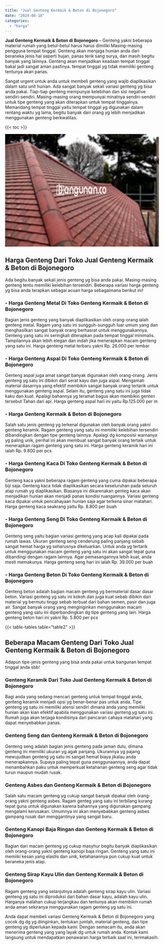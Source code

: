 ```yaml
---
title: "Jual Genteng Kermaik & Beton di Bojonegoro"
date: "2024-08-18"
categories: 
  - "harga"
---
```


**Jual Genteng Kermaik & Beton di Bojonegoro** – Genteng yakni beberapa material rumah yang betul-betul harus harus dimiliki Masing-masing pengguna tempat tinggal. Genteng akan menjaga hunian anda dari beraneka jenis hal seperti hujan, panas terik sang surya, dan masih begitu banyak yang lainnya. Genteng akan menjadikan keadaan tempat tinggal bakal jadi sangat aman pastinya. tempat tinggal yg tidak memiliki genteng tentunya akan panas.

Sangat urgent untuk anda untuk membeli genteng yang wajib diaplikasikan dalam satu unit hunian. Ada sangat banyak sekali variasi genteng yg bisa anda pakai. Tiap-tiap genteng mempunyai kelebihan dan sisi negative sendiri-sendiri. Masing-masing orang mempunyai minatnya sendiri-sendiri untuk tipe genteng yang akan diterapkan untuk tempat tinggalnya. Memandang tempat tinggal yaitu tempat tinggal yg digunakan dalam rentang waktu yg lama, begitu banyak dari orang yg lebih menjadikan menggunakan genteng berkwalitas.

{{< toc >}}

![Jual Genteng Kermaik & Beton di Bojonegoro](/images/genteng-minimalis-murah05.png)

## Harga Genteng Dari Toko Jual Genteng Kermaik & Beton di Bojonegoro

Ada begitu banyak sekali jenis genteng yg bisa anda pakai. Masing-masing genteng tentu memiliki kelebihan tersendiri. Beberapa variasi harga genteng yg bisa anda terapkan sebagai acuan harga sebagaimana berikut ini!

### \- Harga Genteng Metal Di Toko Genteng Kermaik & Beton di Bojonegoro

Bagian jenis genteng yang banyak diaplikasikan oleh orang-orang ialah genteng metal. Ragam yang satu ini sungguh-sungguh luar umum yang dan menghasilkan sangat banyak orang berhasrat untuk menggunakannya. Genteng yang satu ini seringkali diterapkan pada tempat tinggal minimalis. Tampilannya akan lebih elegan dan indah jika menerapkan macam genteng yang satu ini. Harga genteng metal terbaru yakni Rp. 26.000 per lembar

### \- Harga Genteng Aspal Di Toko Genteng Kermaik & Beton di Bojonegoro

Genteng aspal juga amat sangat banyak digunakan oleh orang-orang. Jenis genteng yg satu ini dibikin dari serat kayu dan juga aspal. Mengamati material dasarnya yang efektif membikin sangat banyak orang tertarik untuk menggunakan genteng aspal. Selain itu, genteng yang satu ini juga tidak kaku dan kuat. Apalagi bahannya yg teramat bagus akan membikin genten tersebut Tahan dari api. Harga genteng aspal hari ini yaitu Rp.125.000 per m

### \- Harga Genteng Kermaik & Beton di Bojonegoro

Salah satu jenis genteng yg terkenal digunakan oleh banyak orang yakni genteng keramik. Ragam genteng yang satu ini memiliki kelebihan tersendiri dibandingkan dengan tipe genteng lainnya. Apalagi dg komposisi warnanya yg paling unik, perihal ini akan membuat sangat banyak orang tertaik untuk menerapkan ragam genteng yang satu ini. Harga genteng keramik hari ini ialah Rp. 9.800 per pcs

### \- Harga Genteng Kaca Di Toko Genteng Kermaik & Beton di Bojonegoro

Genteng kaca yakni beberapa ragam genteng yang cuma dipakai beberapa biji saja. Genteng kaca tidak diaplikasikan secara keseluruhan pada seluruh atap rumah yg diaplikasikan. Biasanya ini dikarenakan genteg kaca akan menjadikan hunian akan menjadi panas kondisi ruangannya. Variasi genteng kaca dipakai untuk pencahayaan hunian saja agar terkena sinar matahari. Harga genteng kaca seakrang yaitu Rp. 8.800 per buah

### \- Harga Genteng Seng Di Toko Genteng Kermaik & Beton di Bojonegoro

Genteng seng yaitu bagian variasi genteng yang acap kali dipakai pada rumah lawas. Ukuran genteng seng cenderung paling panjang sebab sangat hemat harga yg seharusnya dikeluarkan. Untuk anda yg tertarik untuk menggunakan macam genteng yang satu ini akan sangat tepat guna dibandingi dengan ragam lainnya. Agar pemasangannya lebih kuat, anda mesti memakunya. Harga genteng seng hari ini ialah Rp. 39.000 per buah

### \- Harga Genteng Beton Di Toko Genteng Kermaik & Beton di Bojonegoro

Genteng beton adalah bagian macam genteng yg bermaterial dasar dasar beton. Variasi genteng yg satu ini kokoh dan juga kuat sebab dibikin dari material yg bermutu tinggi sebab terbuat dari bahan semen, pasir dan juga air. Sangat banyak orang yang menginginkan menggunakan macam genteng yang satu ini diperbandingkan dg tipe genteng yang lain. Harga genteng beton hari ini yakni Rp. 5.800 per pcs

{{< table-tables table="table2" >}}

## Beberapa Macam Genteng Dari Toko Jual Genteng Kermaik & Beton di Bojonegoro

Adapun tipe-jenis genteng yang bisa anda pakai untuk bangunan tempat tinggal anda sbb!

### Genteng Keramik Dari Toko Jual Genteng Kermaik & Beton di Bojonegoro

Bagi anda yang sedang mencari genteng untuk tempat tinggal anda, genteng keramik menjadi opsi yg benar-benar pas untuk anda. Tipe genteng yg satu ini memiliki atensi sendiri dimana anda yang memiliki hunian akan kian efektif apabila menggunakan variasi genteng yg satu ini. Rumah juga akan terjaga kondisinya dari pancaran cahaya matahari yang dapat menyebabkan panas.

### Genteng Seng dan Genteng Kermaik & Beton di Bojonegoro

Genteng seng adalah bagian jenis genteng pada jaman dulu, dimana genteng ini memiliki ukuran yg agak panjang. Ukurannya yg pajang mewujudkan genteng yg satu ini sangat hemat biaya jikalau anda menerapkannya. Supaya paling tepat guna penggunaannya, anda dapat menambahkan paku untuk memperkuat ketahanan genteng seng agar tidak turun maupun mudah rusak.

### Genteng Asbes dan Genteng Kermaik & Beton di Bojonegoro

Salah satu macam genteng yg cukup sangat banyak dipakai oleh orang-orang yakni genteng asbes. Ragam genteg yang satu ini terbilang kurang tepat guna untuk digunakan karena bahannya yang digunakan gampang mengalami kerusakan. Umumnya ini akan menyebabkan genteng asbes gampang rusak dan menggantinya yang sangat baru.

### Genteng Kanopi Baja Ringan dan Genteng Kermaik & Beton di Bojonegoro

Bagian dari macam genteng yg cukup masyhur begitu banyak diaplikasikan oleh orang-orang yakni genteng kanopi baja ringan. Genteng yang satu ini memiiki kesan yang elastis dan unik, ketahanannya pun cukup kuat untuk beraneka jenis atap.

### Genteng Sirap Kayu Ulin dan Genteng Kermaik & Beton di Bojonegoro

Ragam genteng yang selanjutnya adalah genteng sirap kayu ulin. Variasi genteng yg satu ini diproduksi dari bahan dasar kayu, adalah kayu ulin. Harganya malahan cukup terjangkau dan tentunya akan membikin rumah anda aman sekiranya menggunakan ragam genteng yg satu ini.

Anda dapat membeli variasi Genteng Kermaik & Beton di Bojonegoro yang cocok dg dg yg diinginkan, tentukan jumlah, material genteng, dan tipe genteng yg diperlukan kepada kami. Dengan semacam itu, anda akan menerima genteng yang yang layak dg untuk rumah anda. Kontak kami langsung untuk mendapatkan penawaran harga terbaik saat ini, terimakasih.
